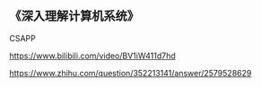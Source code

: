《深入理解计算机系统》
-----


CSAPP

https://www.bilibili.com/video/BV1iW411d7hd

https://www.zhihu.com/question/352213141/answer/2579528629
